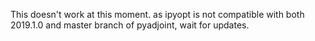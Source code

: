 This doesn't work at this moment. as ipyopt is not compatible with both 2019.1.0 and master branch of pyadjoint, wait for updates.
